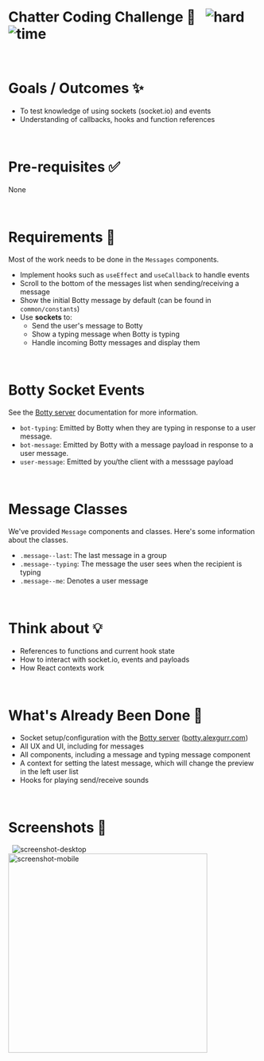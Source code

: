# Chatter Coding Challenge 🤖 &nbsp; ![hard](https://img.shields.io/badge/-Hard-red) ![time](https://img.shields.io/badge/%E2%8F%B0-60m-blue)

&nbsp;

# Goals / Outcomes ✨

- To test knowledge of using sockets (socket.io) and events
- Understanding of callbacks, hooks and function references

&nbsp;

# Pre-requisites ✅

None

&nbsp;

# Requirements 📖

Most of the work needs to be done in the `Messages` components.

- Implement hooks such as `useEffect` and `useCallback` to handle events
- Scroll to the bottom of the messages list when sending/receiving a message
- Show the initial Botty message by default (can be found in `common/constants`)
- Use **sockets** to:
  - Send the user's message to Botty
  - Show a typing message when Botty is typing
  - Handle incoming Botty messages and display them

&nbsp;

# Botty Socket Events

See the [Botty server](https://github.com/alexgurr/botty) documentation for more information.

- `bot-typing`: Emitted by Botty when they are typing in response to a user message.
- `bot-message`: Emitted by Botty with a message payload in response to a user message.
- `user-message`: Emitted by you/the client with a messsage payload

&nbsp;

# Message Classes

We've provided `Message` components and classes. Here's some information about the classes.

- `.message--last`: The last message in a group
- `.message--typing`: The message the user sees when the recipient is typing
- `.message--me`: Denotes a user message

&nbsp;

# Think about 💡

- References to functions and current hook state
- How to interact with socket.io, events and payloads
- How React contexts work

&nbsp;

# What's Already Been Done 🏁

- Socket setup/configuration with the [Botty server](https://github.com/alexgurr/botty) ([botty.alexgurr.com](https://botty.alexgurr.com))
- All UX and UI, including for messages
- All components, including a message and typing message component
- A context for setting the latest message, which will change the preview in the left user list
- Hooks for playing send/receive sounds

&nbsp;

# Screenshots 🌄

&nbsp;
![screenshot-desktop](https://puu.sh/Hp0C2/cb14e843de.png)
<img alt="screenshot-mobile" width=400 src="https://puu.sh/HoYEw/9b760f91f7.png" />
